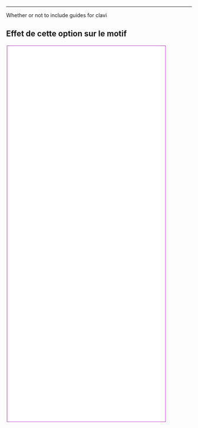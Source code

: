 ---

Whether or not to include guides for clavi


## Effet de cette option sur le motif
![Cette image montre l'effet de cette option en superposant plusieurs variantes qui ont une valeur différente pour cette option](tiberius_clavi_sample.svg "Effet de cette option sur le motif")